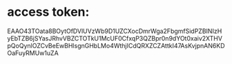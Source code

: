# access token:
EAAO43TOata8BOytOfDVlUVzWb9D1UZCXocDmrWga2FbgmfSidPZBINIzHyEbTZB6jSYasJRhvVBZCTOTkU1McUF0CfxqP3QZBpr0n9dYOt0xaiv2XTHVpQoQynlOZCvBeEwBHlsgnGHbLMo4WthjICdQRXZCZAttkI47AsKvjpnAN6KDOaFuyRMUw1uZA

